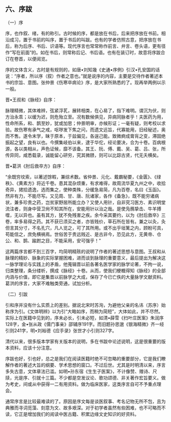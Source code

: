 ## 六、序跋

（一）序

序，也作叙、绪，有的称引。古时候的序，都是放在书后，后来把序放在书前。相沿成习，置于书前的叫序，置于书后的叫跋。也有的学者仿照古意，把序放在书后，称为后序、书后、识语等。现代序言也常常称作前言、弁言、卷头语，更有径作“写在前面”的。如在书后，则常称后记、书后语。也有在装订时，故意将序跋合订在卷首，以便阅览。

序的文体含义，古时是有规则的，如唐•刘知幾《史通•序例》引汉•孔安国的话说：“序者，所以序（叙）作者之意也。”就是说序的内容，主要是交待作者著述本书的宗旨、意图。张仲景《伤寒卒病论》序，是大家所熟悉的了。现再举两例以示一般。

晋•王叔和《脉经》自序：

脉理精微，其体难辨，弦紧浮芤，展转相类，在心易了，指下难明。谓沉为伏，则方治永乖；以缓为迟，则危殆立至。况有数候俱见，异病同脉者乎！夫医药为用，性命所系，和、鹊至妙，犹或加思；仲景明审，亦候形证；一毫有疑，则考校以求验。故伤寒有承气之戒，呕哕发下焦之问，而遗文远旨，代寡能用，旧经秘述，奥而不售。遂令末学，昧于原本，于兹偏见，各逞己能。致微痾成膏肓之变，滞固绝振起之望，良有以也。今撰集岐伯以来，逮于华佗，经论要决，合为十卷。百病根源，各以类相从，声色证候，靡不该备。其王、阮、傅、戴、吴、葛、吕、张，所传异同，咸悉载录，诚能留心研穷，究其微赜，则可以比踪古贤，代无夭横矣。

晋•葛洪《肘后救卒方》自序：

“余既穷坟索，以著述馀暇，兼综术数。省仲景、元化、戴霸秘要，《金匮》、《绿秩》、《黄素方》将近千卷。患其混杂烦重，有求难得，故周流华夏九州之中，收拾奇异，捃拾遗逸，选而集之，使种类殊，分缓急易简，凡为百卷，名曰《玉函》。然非有力，不能尽写。又见周、甘、唐、阮诸家，各作《备急》，既不能穷诸病状，兼多珍贵之药，岂贫家野居所能立办？又使人用针，自非究习医方、素识明堂流注者，则身中营卫尙不知其所在，安能用针以治之哉。是使凫鴈挚击、牛羊搏噬，无以异也。虽有其方，犹不免残害之疾。余今采其要约，以为《肘后救卒》三卷，率多易得之药。其不获已须买之者，亦皆贱价，草石所在皆有。兼之以灸，灸但言其分寸，不名孔穴，凡人览之，可了其所用。或不出乎垣篱之内，顾盼可具，苟能信之，庶免横祸焉。世俗苦于贵远贱近、是古非今，恐见此方，无黄帝、仓公、和、鹊、踰跗之目，不能采用，安可强乎！”

这两篇序言都不到三百字，均简明精赅的说明了作者的著述思想与意图。王叔和从脉理的精妙、脉象的实际掌握困难，进而谈到脉理的重要意义，最后提出为解决这一脉学理论与实践上的矛盾，他蒐辑晋以前各著名医学家的脉学论著，不拘一说，归类整理，条分缕析，撰成《脉经》十卷。从而，使我们梗概得知《脉经》的全部内涵与价值，即它是集晋以前脉学之大成，保存了今已亡佚的大量脉学文献资料。葛洪的序言，大家不难触类旁通，试加分析。

（二）引跋

引和序并没有什么实质上的差别。据说北宋时苏洵，为避他父亲的名讳（苏序）始称序为引。《文体明辨》以为引“大略如序，而稍为简短”，大体如此，并不尽然。实际上在医籍中见到的，序未必长，引未必短，如清•薛雪《扫叶庄医案》朱润序128字，金•张从政《儒门事亲》邵辅序191字。而旧题孙思邈《银海精微》齐一经引则241字，明•刘裕德《应手录》张世才小引则327字。

清代以来，很多版本学家有关版本的说明，多在书跋中论述说明，这是很重要的版本资料，应该十分注意。

序跋也好，引也好，总之是我们在阅读医籍时绝不可忽略的重要部分，它是我们瞭解作者的著述大旨的纲要、学术思想的窗口。不过后世。尤其是时明清以来，序言多失古意，文体章法已滥。如明•孙东宿《生生子医案》，不计像赞、赠诗、尺牍，光是序、引就十三篇。不少都是空发议论、歌功颂德、非关著作宏旨要义。做为考史，间或从中获得一二有用资料。做为临床医家，这类序言自可不予重点理会。

通常序言是比较最难读的了。原因是序文每是谈医叙事、考名记物无所不包，且为典雅而寻词觅藻、刻意为文、故多艰深。对于初学者虽然有些困难，也不可略而不读，它正是增加我们的阅读中医古籍、积累边缘文史知识的好资料。
